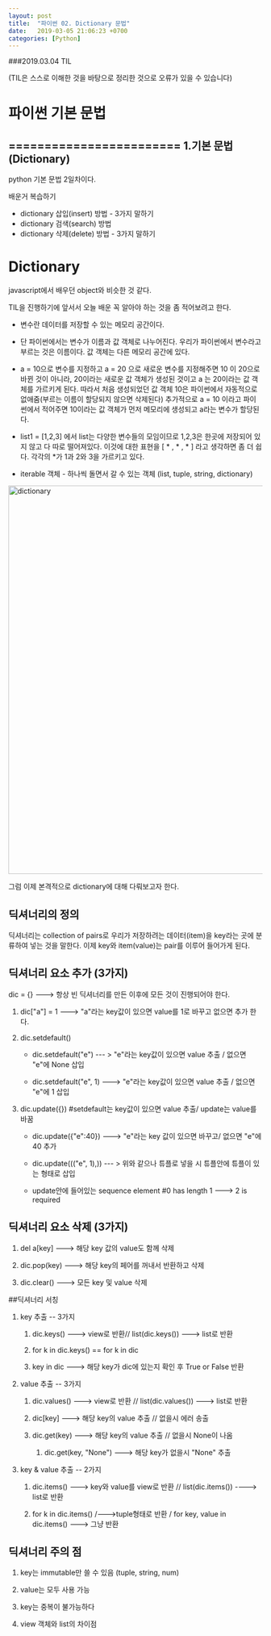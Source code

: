 ```yaml
---
layout: post
title:  "파이썬 02. Dictionary 문법"
date:   2019-03-05 21:06:23 +0700
categories: [Python]
---
```


###2019.03.04 TIL

(TIL은 스스로 이해한 것을 바탕으로 정리한 것으로 오류가 있을 수 있습니다)

# 파이썬 기본 문법

========================
1.기본 문법(Dictionary)
-------------
python 기본 문법 2일차이다.

배운거 복습하기

* dictionary 삽입(insert) 방법 - 3가지 말하기
* dictionary 검색(search) 방법 
* dictionary 삭제(delete) 방법 - 3가지 말하기


# Dictionary

javascript에서 배우던 object와 비슷한 것 같다.

TIL을 진행하기에 앞서서 오늘 배운 꼭 알아야 하는 것을 좀 적어보려고 한다.


* 변수란 데이터를 저장할 수 있는 메모리 공간이다.

* 단 파이썬에서는 변수가 이름과 값 객체로 나누어진다. 우리가 파이썬에서 변수라고 부르는 것은 이름이다. 값 객체는 다른 메모리 공간에 있다.

* a = 10으로 변수를 지정하고 a = 20 으로 새로운 변수를 지정해주면 10 이 20으로 바뀐 것이 아니라, 20이라는 새로운 값 객체가 생성된 것이고 a 는 20이라는 값 객체를 가르키게 된다. 따라서 처음 생성되었던 값 객체 10은 파이썬에서 자동적으로 없애줌(부르는 이름이 할당되지 않으면 삭제된다) 추가적으로 a = 10 이라고 파이썬에서 적어주면 10이라는 값 객체가 먼저 메모리에 생성되고 a라는 변수가 할당된다.
* list1 = [1,2,3] 에서 list는 다양한 변수들의 모임이므로 1,2,3은 한곳에 저장되어 있지 않고 다 따로 떨어져있다. 이것에 대한 표현을 [ * , * , * ] 라고 생각하면 좀 더 쉽다. 각각의 *가 1과 2와 3을 가르키고 있다.
* iterable 객체 - 하나씩 돌면서 갈 수 있는 객체 (list, tuple, string, dictionary)


<img width="770" alt="dictionary" src="https://user-images.githubusercontent.com/46436843/55286191-f2028600-53d2-11e9-9ea7-6e76b130717b.png">


그럼 이제 본격적으로 dictionary에 대해 다뤄보고자 한다.



## 딕셔너리의 정의

딕셔너리는 collection of pairs로 우리가 저장하려는 데이터(item)을 key라는 곳에 분류하여 넣는 것을 말한다. 이제 key와 item(value)는 pair를 이루어 들어가게 된다. 



## 딕셔너리 요소 추가 (3가지)

dic = {} ---> 항상 빈 딕셔너리를 만든 이후에 모든 것이 진행되어야 한다.

1. dic["a"] = 1 ---> "a"라는 key값이 있으면 value를 1로 바꾸고 없으면 추가 한다.

2. dic.setdefault()

    - dic.setdefault("e") --- > "e"라는 key값이 있으면 value 추출 / 없으면 "e"에 None 삽입

    - dic.setdefault("e", 1) ---> "e"라는 key값이 있으면 value 추출 / 없으면 "e"에 1 삽입

3. dic.update({})             #setdefault는 key값이 있으면 value 추출/ update는 value를 바꿈

    - dic.update({"e":40}) ---> "e"라는 key 값이 있으면 바꾸고/ 없으면 "e"에 40 추가

    - dic.update((("e", 1),)) --- > 위와 같으나 튜플로 넣을 시 튜플안에 튜플이 있는 형태로 삽입

    - update안에 들어있는 sequence element #0 has length 1 ---> 2 is required



## 딕셔너리 요소 삭제 (3가지)

1. del a[key] ---> 해당 key 값의 value도 함께 삭제

2. dic.pop(key) ---> 해당 key의 페어를 꺼내서 반환하고 삭제

3. dic.clear() ---> 모든 key 및 value 삭제


##딕셔너리 서칭

1. key 추출 -- 3가지

    1. dic.keys() ---> view로 반환// list(dic.keys()) ---> list로 반환

    2. for k in dic.keys() == for k in dic

    3. key in dic ---> 해당 key가 dic에 있는지 확인 후 True or False 반환

2. value 추출 -- 3가지

    1. dic.values() ---> view로 반환 // list(dic.values()) ---> list로 반환

    2. dic[key] ---> 해당 key의 value 추출 // 없을시 에러 송출

    3. dic.get(key) ---> 해당 key의 value 추출 // 없을시 None이 나옴

        1. dic.get(key, "None") ---> 해당 key가 없을시 "None" 추출

3. key & value 추출 -- 2가지

    1. dic.items() ---> key와 value를 view로 반환 // list(dic.items()) ----> list로 반환

    2. for k in dic.items() /--->tuple형태로 반환 / for key, value in dic.items()  ---> 그냥 반환



## 딕셔너리 주의 점 

1. key는 immutable만 쓸 수 있음 (tuple, string, num)

2. value는 모두 사용 가능

3. key는 중복이 불가능하다

4. view 객체와 list의 차이점 








